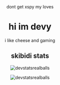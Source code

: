 <div align="center">
dont get xspy my loves

<h1>hi im devy</h1>
i like cheese and gaming
  
</div>

<div align="center">
<h2>skibidi stats</h2>

![devstatsrealballs](https://github-readme-stats.vercel.app/api?username=NotDevX&show_icons=true&theme=synthwave#gh-dark-mode-only)

![devstatsrealballs](https://github-readme-stats.vercel.app/api/top-langs?username=NotDevX&show_icons=true&theme=synthwave&layout=compact)

</div>
